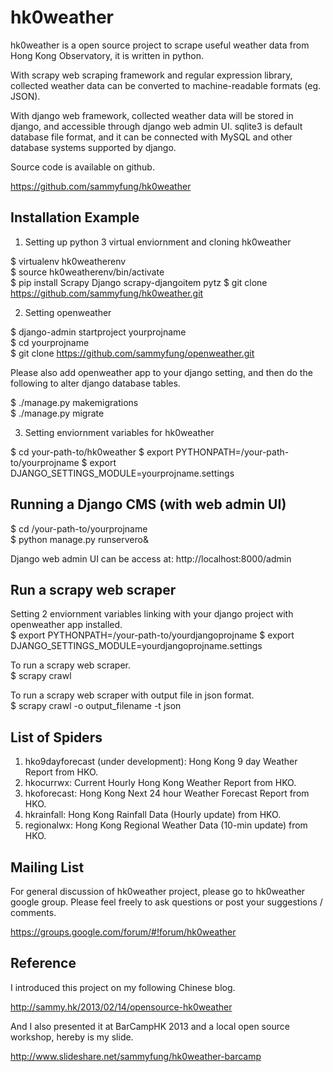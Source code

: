 hk0weather
==========

hk0weather is a open source project to scrape useful weather data from Hong Kong Observatory, it is written in python.

With scrapy web scraping framework and regular expression library, collected weather data can be converted to machine-readable formats (eg. JSON).

With django web framework, collected weather data will be stored in django, and accessible through django web admin UI. sqlite3 is default database file format, and it can be connected with MySQL and other database systems supported by django.

Source code is available on github.

https://github.com/sammyfung/hk0weather

Installation Example
--------------------

1) Setting up python 3 virtual enviornment and cloning hk0weather   
   
$ virtualenv hk0weatherenv  
$ source hk0weatherenv/bin/activate  
$ pip install Scrapy Django scrapy-djangoitem pytz
$ git clone https://github.com/sammyfung/hk0weather.git    
    
2) Setting openweather   

$ django-admin startproject yourprojname   
$ cd yourprojname   
$ git clone https://github.com/sammyfung/openweather.git   
   
Please also add openweather app to your django setting, and then do the following to alter django database tables.

$ ./manage.py makemigrations    
$ ./manage.py migrate   

3) Setting enviornment variables for hk0weather   
   
$ cd your-path-to/hk0weather
$ export PYTHONPATH=/your-path-to/yourprojname
$ export DJANGO_SETTINGS_MODULE=yourprojname.settings

Running a Django CMS (with web admin UI)
----------------------------------------

$ cd /your-path-to/yourprojname    
$ python manage.py runservero&  


Django web admin UI can be access at: http://localhost:8000/admin  

Run a scrapy web scraper
------------------------

Setting 2 enviornment variables linking with your django project with openweather app installed.    
$ export PYTHONPATH=/your-path-to/yourdjangoprojname
$ export DJANGO_SETTINGS_MODULE=yourdjangoprojname.settings

To run a scrapy web scraper.   
$ scrapy crawl <name of scraper>   

To run a scrapy web scraper with output file in json format.   
$ scrapy crawl <name of scraoer> -o output_filename -t json    

List of Spiders
---------------
1. hko9dayforecast (under development): Hong Kong 9 day Weather Report from HKO.   
2. hkocurrwx: Current Hourly Hong Kong Weather Report from HKO.    
3. hkoforecast: Hong Kong Next 24 hour Weather Forecast Report from HKO.   
4. hkrainfall: Hong Kong Rainfall Data (Hourly update) from HKO.    
5. regionalwx: Hong Kong Regional Weather Data (10-min update) from HKO.    

Mailing List
------------

For general discussion of hk0weather project, please go to hk0weather google group. Please feel freely to ask questions or post your suggestions / comments.

https://groups.google.com/forum/#!forum/hk0weather


Reference
---------

I introduced this project on my following Chinese blog.

http://sammy.hk/2013/02/14/opensource-hk0weather

And I also presented it at BarCampHK 2013 and a local open source workshop, hereby is my slide.

http://www.slideshare.net/sammyfung/hk0weather-barcamp

